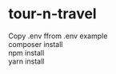 # tour-n-travel <br>
Copy .env ffrom .env example <br>
composer install <br>
npm install <br>
yarn install <br>


